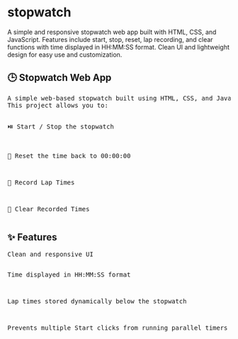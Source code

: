 # stopwatch
A simple and responsive stopwatch web app built with HTML, CSS, and JavaScript. Features include start, stop, reset, lap recording, and clear functions with time displayed in HH:MM:SS format. Clean UI and lightweight design for easy use and customization.

<h2>🕒 Stopwatch Web App</h2>
<pre>
A simple web-based stopwatch built using HTML, CSS, and JavaScript.
This project allows you to:

⏯️ Start / Stop the stopwatch

🔄 Reset the time back to 00:00:00

📝 Record Lap Times

🧹 Clear Recorded Times
</pre>
<h2>✨ Features</h2>
<pre>
Clean and responsive UI

Time displayed in HH:MM:SS format

Lap times stored dynamically below the stopwatch

Prevents multiple Start clicks from running parallel timers
</pre>

